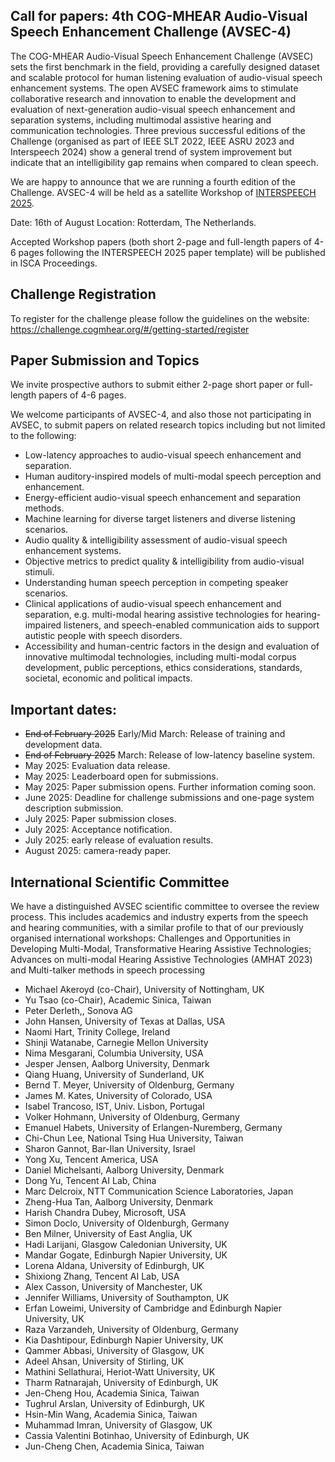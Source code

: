 ## Call for papers: 4th COG-MHEAR Audio-Visual Speech Enhancement Challenge (AVSEC-4) 

The COG-MHEAR Audio-Visual Speech Enhancement Challenge (AVSEC) sets the first benchmark in the field, providing a carefully designed dataset and scalable protocol for human listening evaluation of audio-visual speech enhancement systems. The open AVSEC framework aims to stimulate collaborative research and innovation to enable the development and evaluation of next-generation audio-visual speech enhancement and separation systems, including multimodal assistive hearing and communication technologies.
Three previous successful editions of the Challenge (organised as part of IEEE SLT 2022, IEEE ASRU 2023 and Interspeech 2024) show a general trend of system improvement but indicate that an intelligibility gap remains when compared to clean speech.

[//]: # (AVSEC-4 will be held as a satellite Workshop. Further information about the workshop will be announced soon. )

We are happy to announce that we are running a fourth edition of the Challenge. AVSEC-4 will be held as a satellite Workshop of [INTERSPEECH 2025](https://www.interspeech2025.org/satellite-events).

Date: 16th of August
Location: Rotterdam, The Netherlands.


Accepted Workshop papers (both short 2-page and full-length papers of 4-6 pages following the INTERSPEECH 2025 paper template) will be published in ISCA Proceedings.


[//]: # (Authors of selected papers &#40;including winners and runner-ups of each Challenge Track&#41; will be invited to submit significantly extended papers for consideration in a Special Issue of the [IEEE Journal of Selected Topics in Signal Processing &#40;JSTSP&#41;]&#40;https://signalprocessingsociety.org/publications-resources/special-issue-deadlines/ieee-jstsp-special-issue-deep-multimodal-speech-enhancement-and-separation&#41;)

## Challenge Registration

To register for the challenge please follow the guidelines on the website:
https://challenge.cogmhear.org/#/getting-started/register

## Paper Submission and Topics

We invite prospective authors to submit either 2-page short paper or full-length papers of 4-6 pages.  

[//]: # (following the INTERSPEECH 2024 paper template.)

[//]: # (We welcome submissions from participants of the second &#40;AVSEC-2&#41; and third editions &#40;AVSEC-3&#41; of the Challenge, and also those not participating in AVSEC, )

We welcome participants of AVSEC-4, and also those not participating in AVSEC, to submit papers on related research topics including but not limited to the following:

- Low-latency approaches to audio-visual speech enhancement and separation.
- Human auditory-inspired models of multi-modal speech perception and enhancement.
- Energy-efficient audio-visual speech enhancement and separation methods.
- Machine learning for diverse target listeners and diverse listening scenarios.
- Audio quality & intelligibility assessment of audio-visual speech enhancement systems.
- Objective metrics to predict quality & intelligibility from audio-visual stimuli.
- Understanding human speech perception in competing speaker scenarios.
- Clinical applications of audio-visual speech enhancement and separation, e.g. multi-modal hearing assistive technologies for hearing-impaired listeners, and speech-enabled communication aids to support  autistic people with speech disorders.
- Accessibility and human-centric factors in the design and evaluation of innovative multimodal technologies, including multi-modal corpus development, public perceptions, ethics considerations, standards, societal, economic and political impacts. 


[//]: # (Important dates can be found [here.]&#40;https://challenge.cogmhear.org/#/important-dates&#41;)

## Important dates:

- ~~End of February 2025~~ Early/Mid March: Release of training and development data. 
- ~~End of February 2025~~ March: Release of low-latency baseline system. 
- May 2025: Evaluation data release. 
- May 2025: Leaderboard open for submissions. 
- May 2025: Paper submission opens. Further information coming soon. 
- June 2025: Deadline for challenge submissions and one-page system description submission.
- July 2025: Paper submission closes. 
- July 2025: Acceptance notification. 
- July 2025: early release of evaluation results.
- August 2025: camera-ready paper. 


## International Scientific Committee
We have a distinguished AVSEC scientific committee to oversee the review process. This includes academics and industry experts from the speech and hearing communities, with a similar profile to that of our previously organised international workshops: Challenges and Opportunities in Developing Multi-Modal, Transformative Hearing Assistive Technologies;  Advances on multi-modal Hearing Assistive Technologies (AMHAT 2023) and Multi-talker methods in speech processing

- Michael Akeroyd (co-Chair), University of Nottingham, UK 
- Yu Tsao (co-Chair), Academic Sinica, Taiwan
- Peter Derleth,, Sonova AG
- John Hansen, University of Texas at Dallas, USA
- Naomi Hart, Trinity College, Ireland
- Shinji Watanabe, Carnegie Mellon University
- Nima Mesgarani, Columbia University, USA
- Jesper Jensen, Aalborg University, Denmark
- Qiang Huang, University of Sunderland, UK
- Bernd T. Meyer, University of Oldenburg, Germany
- James M. Kates, University of Colorado, USA
- Isabel Trancoso, IST, Univ. Lisbon, Portugal
- Volker Hohmann, University of Oldenburg, Germany
- Emanuel Habets, University of Erlangen-Nuremberg, Germany
- Chi-Chun Lee, National Tsing Hua University, Taiwan
- Sharon Gannot, Bar-Ilan University, Israel
- Yong Xu, Tencent America, USA
- Daniel Michelsanti, Aalborg University, Denmark
- Dong Yu, Tencent AI Lab, China
- Marc Delcroix, NTT Communication Science Laboratories, Japan
- Zheng-Hua Tan, Aalborg University, Denmark
- Harish Chandra Dubey, Microsoft, USA
- Simon Doclo, University of Oldenburgh, Germany
- Ben Milner, University of East Anglia, UK
- Hadi Larijani, Glasgow Caledonian University, UK
- Mandar Gogate, Edinburgh Napier University, UK
- Lorena Aldana, University of Edinburgh, UK
- Shixiong Zhang, Tencent AI Lab, USA
- Alex Casson, University of Manchester, UK
- Jennifer Williams, University of Southampton, UK
- Erfan Loweimi, University of Cambridge and Edinburgh Napier University, UK
- Raza Varzandeh, University of Oldenburg, Germany
- Kia Dashtipour, Edinburgh Napier University, UK
- Qammer Abbasi, University of Glasgow, UK
- Adeel Ahsan, University of Stirling, UK
- Mathini Sellathurai, Heriot-Watt University, UK
- Tharm Ratnarajah, University of Edinburgh, UK
- Jen-Cheng Hou, Academia Sinica, Taiwan
- Tughrul Arslan, University of Edinburgh, UK
- Hsin-Min Wang, Academia Sinica, Taiwan
- Muhammad Imran, University of Glasgow, UK
- Cassia Valentini Botinhao, University of Edinburgh, UK
- Jun-Cheng Chen, Academia Sinica, Taiwan
